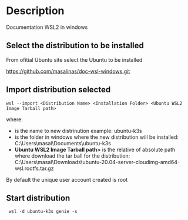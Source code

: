 # Description
Documentation WSL2 in windows

## Select the distribution to be installed

From ofitial Ubuntu site select the Ubuntu to be installed

https://github.com/masalinas/doc-wsl-windows.git

## Import distribution selected

```
wsl --import <Distribution Name> <Installation Folder> <Ubuntu WSL2 Image Tarball path>
```

where:
- **<Distribution Name>** is the name to new distrinution example: ubuntu-k3s
- **<Installation Folder>** is the folder in windows where the new distribution will be installed: C:\Users\masal\Documents\ubuntu-k3s
- **Ubuntu WSL2 Image Tarball path>** is the relative of absolute path where download the tar ball for the distribution: C:\Users\masal\Downloads\ubuntu-20.04-server-cloudimg-amd64-wsl.rootfs.tar.gz

By default the unique user account created is root

## Start distribution

```
 wsl -d ubuntu-k3s genie -s
```
